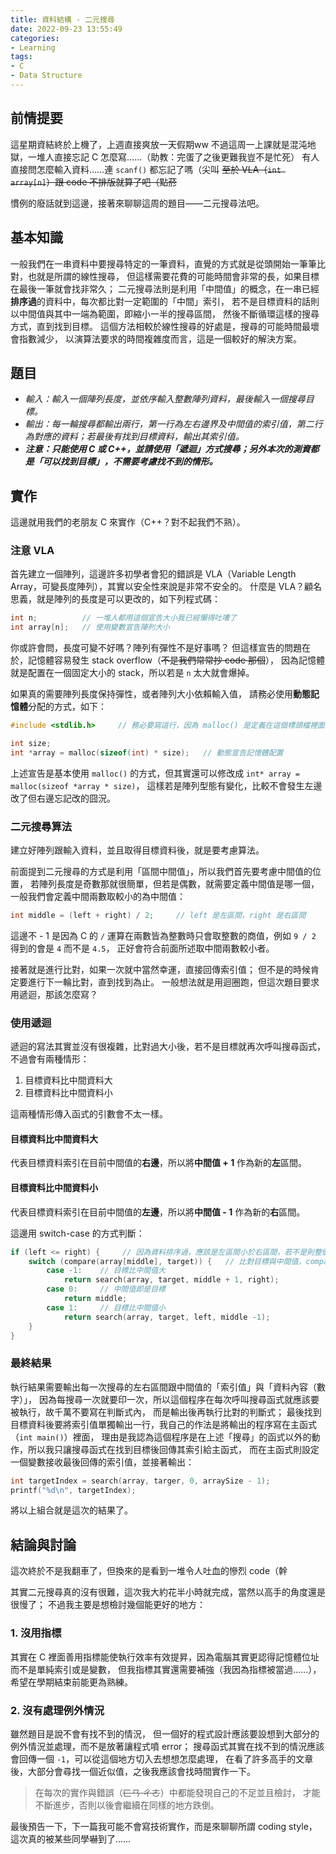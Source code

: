 ```yaml
---
title: 資料結構 - 二元搜尋
date: 2022-09-23 13:55:49
categories:
- Learning
tags:
- C
- Data Structure
---
```

## 前情提要
這星期資結終於上機了，上週直接爽放一天假期ww
不過這周一上課就是混沌地獄，一堆人直接忘記 C 怎麼寫……（助教：完蛋了之後更難我豈不是忙死）
有人直接問怎麼輸入資料……連 `scanf()` 都忘記了嗎（尖叫
~~至於 VLA（`int array[n]`）跟 code 不排版就算了吧（點菸~~

慣例的廢話就到這邊，接著來聊聊這周的題目——二元搜尋法吧。

## 基本知識
一般我們在一串資料中要搜尋特定的一筆資料，直覺的方式就是從頭開始一筆筆比對，也就是所謂的線性搜尋，
但這樣需要花費的可能時間會非常的長，如果目標在最後一筆就會找非常久；
二元搜尋法則是利用「中間值」的概念，在一串已經**排序過**的資料中，每次都比對一定範圍的「中間」索引，
若不是目標資料的話則以中間值與其中一端為範圍，即縮小一半的搜尋區間，
然後不斷循環這樣的搜尋方式，直到找到目標。
這個方法相較於線性搜尋的好處是，搜尋的可能時間最壞會指數減少，
以演算法要求的時間複雜度而言，這是一個較好的解決方案。

## 題目
- *輸入：輸入一個陣列長度，並依序輸入整數陣列資料，最後輸入一個搜尋目標。*
- *輸出：每一輪搜尋都輸出兩行，第一行為左右邊界及中間值的索引值，第二行為對應的資料；若最後有找到目標資料，輸出其索引值。*
- ***注意：只能使用 C 或 C++，並請使用「遞迴」方式搜尋；另外本次的測資都是「可以找到目標」，不需要考慮找不到的情形。***

## 實作
這邊就用我們的老朋友 C 來實作（C++？對不起我們不熟）。

### 注意 VLA
首先建立一個陣列，這邊許多初學者會犯的錯誤是 VLA（Variable Length Array，可變長度陣列），其實以安全性來說是非常不安全的。
什麼是 VLA？顧名思義，就是陣列的長度是可以更改的，如下列程式碼：
```C
int n;          // 一堆人都用這個宣告大小我已經懶得吐嘈了
int array[n];   // 使用變數宣告陣列大小
```
你或許會問，長度可變不好嗎？陣列有彈性不是好事嗎？
但這樣宣告的問題在於，記憶體容易發生 stack overflow（~~不是我們常常抄 code 那個~~），
因為記憶體就是配置在一個固定大小的 stack，所以若是 `n` 太大就會爆掉。

如果真的需要陣列長度保持彈性，或者陣列大小依賴輸入值，
請務必使用**動態記憶體**分配的方式，如下：
```C
#include <stdlib.h>     // 務必要寫這行，因為 malloc() 是定義在這個標頭檔裡面的

int size;
int *array = malloc(sizeof(int) * size);   // 動態宣告記憶體配置
```
上述宣告是基本使用 `malloc()` 的方式，但其實還可以修改成 `int* array = malloc(sizeof *array * size)`，
這樣若是陣列型態有變化，比較不會發生左邊改了但右邊忘記改的囧況。

### 二元搜尋算法
建立好陣列跟輸入資料，並且取得目標資料後，就是要考慮算法。

前面提到二元搜尋的方式是利用「區間中間值」，所以我們首先要考慮中間值的位置，
若陣列長度是奇數那就很簡單，但若是偶數，就需要定義中間值是哪一個，
一般我們會定義中間兩數取較小的為中間值：
```C
int middle = (left + right) / 2;     // left 是左區間，right 是右區間
```
這邊不 - 1 是因為 C 的 `/` 運算在兩數皆為整數時只會取整數的商值，例如 `9 / 2` 得到的會是 `4` 而不是 `4.5`，
正好會符合前面所述取中間兩數較小者。

接著就是進行比對，如果一次就中當然幸運，直接回傳索引值；
但不是的時候肯定要進行下一輪比對，直到找到為止。
一般想法就是用迴圈跑，但這次題目要求用遞迴，那該怎麼寫？

### 使用遞迴
遞迴的寫法其實並沒有很複雜，比對過大小後，若不是目標就再次呼叫搜尋函式，不過會有兩種情形：
1. 目標資料比中間資料大
2. 目標資料比中間資料小

這兩種情形傳入函式的引數會不太一樣。
#### 目標資料比中間資料大
代表目標資料索引在目前中間值的**右邊**，所以將**中間值 + 1** 作為新的**左**區間。
#### 目標資料比中間資料小
代表目標資料索引在目前中間值的**左邊**，所以將**中間值 - 1** 作為新的**右**區間。

這邊用 switch-case 的方式判斷：
```C
if (left <= right) {     // 因為資料排序過，應該是左區間小於右區間，若不是則整個函式回傳 -1
    switch (compare(array[middle], target)) {   // 比對目標與中間值，compare() 是另外宣告的比大小函式
        case -1:    // 目標比中間值大
            return search(array, target, middle + 1, right);
        case 0:     // 中間值即是目標
            return middle;
        case 1:     // 目標比中間值小
            return search(array, target, left, middle -1);
    }
}
```

### 最終結果
執行結果需要輸出每一次搜尋的左右區間跟中間值的「索引值」與「資料內容（數字）」，
因為每搜尋一次就要印一次，所以這個程序在每次呼叫搜尋函式就應該要被執行，故千萬不要寫在判斷式內，
而是輸出後再執行比對的判斷式；
最後找到目標資料後要將索引值單獨輸出一行，我自己的作法是將輸出的程序寫在主函式（`int main()`）裡面，
理由是我認為這個程序是在上述「搜尋」的函式以外的動作，所以我只讓搜尋函式在找到目標後回傳其索引給主函式，
而在主函式則設定一個變數接收最後回傳的索引值，並接著輸出：
```C
int targetIndex = search(array, targer, 0, arraySize - 1);
printf("%d\n", targetIndex);
```
將以上組合就是這次的結果了。

## 結論與討論
這次終於不是我翻車了，但換來的是看到一堆令人吐血的慘烈 code（幹

其實二元搜尋真的沒有很難，這次我大約花半小時就完成，當然以高手的角度還是很慢了；
不過我主要是想檢討幾個能更好的地方：
### 1. 沒用指標
其實在 C 裡面善用指標能使執行效率有效提昇，因為電腦其實更認得記憶體位址而不是單純索引或是變數，
但我指標其實還需要補強（我因為指標被當過……），希望在學期結束前能更為熟練。
### 2. 沒有處理例外情況
雖然題目是說不會有找不到的情況，
但一個好的程式設計應該要設想到大部分的例外情況並處理，而不是放著讓程式噴 error；
搜尋函式其實在找不到的情況應該會回傳一個 `-1`，可以從這個地方切入去想想怎麼處理，
在看了許多高手的文章後，大部分會尋找一個近似值，之後我應該會找時間實作一下。

> 在每次的實作與錯誤（~~ㄈㄢ ㄔㄜ~~）中都能發現自己的不足並且檢討，
> 才能不斷進步，否則以後會繼續在同樣的地方跌倒。

最後預告一下，下一篇我可能不會寫技術實作，而是來聊聊所謂 coding style，
這次真的被某些同學嚇到了……